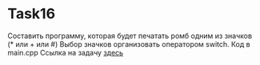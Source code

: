# Task16
Составить программу, которая будет печатать ромб одним из значков (* или + или #) Выбор значков организовать оператором switch.
Код в main.cpp
Ссылка на задачу [здесь](http://cppstudio.com/post/2629/)
